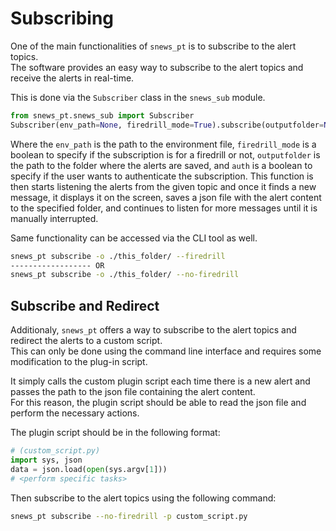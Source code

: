 # Subscribing

One of the main functionalities of `snews_pt` is to subscribe to the alert topics. <br>
The software provides an easy way to subscribe to the alert topics and receive the alerts in real-time. <br>

This is done via the `Subscriber` class in the `snews_sub` module. <br>

```python
from snews_pt.snews_sub import Subscriber
Subscriber(env_path=None, firedrill_mode=True).subscribe(outputfolder=None, auth=True)
```

Where the `env_path` is the path to the environment file, `firedrill_mode` is a boolean to specify if the subscription is for a firedrill or not, `outputfolder` is the path to the folder where the alerts are saved, and `auth` is a boolean to specify if the user wants to authenticate the subscription.
This function is then starts listening the alerts from the given topic and once it finds a new message, it displays it on the screen, saves a json file with the alert content to the specified folder, and continues to listen for more messages until it is manually interrupted.

Same functionality can be accessed via the CLI tool as well. <br>
```bash
snews_pt subscribe -o ./this_folder/ --firedrill
------------------ OR
snews_pt subscribe -o ./this_folder/ --no-firedrill
```
## Subscribe and Redirect

Additionaly, `snews_pt` offers a way to subscribe to the alert topics and redirect the alerts to a custom script. <br>
This can only be done using the command line interface and requires some modification to the plug-in script. <br>

It simply calls the custom plugin script each time there is a new alert and passes the path to the json file containing the alert content. <br>
For this reason, the plugin script should be able to read the json file and perform the necessary actions. <br>

The plugin script should be in the following format: <br>
```python
# (custom_script.py)
import sys, json
data = json.load(open(sys.argv[1]))
# <perform specific tasks>
```

Then subscribe to the alert topics using the following command: <br>
```bash
snews_pt subscribe --no-firedrill -p custom_script.py
```
